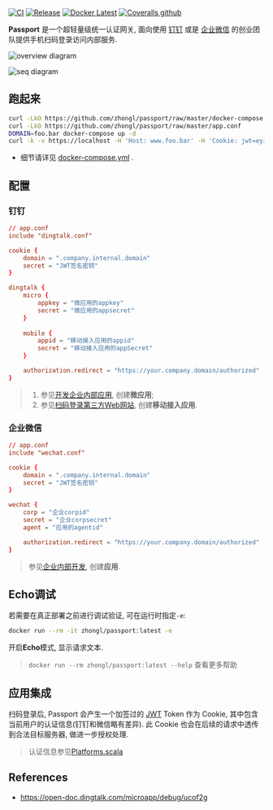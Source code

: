 [![CI](https://github.com/zhongl/passport/actions/workflows/ci.yml/badge.svg)](https://github.com/zhongl/passport/actions/workflows/ci.yml) [![Release](https://github.com/zhongl/passport/actions/workflows/release.yml/badge.svg)](https://github.com/zhongl/passport/actions/workflows/release.yml) [![Docker Latest](https://img.shields.io/docker/v/zhongl/passport/latest)](https://hub.docker.com/r/zhongl/passport) [![Coveralls github](https://img.shields.io/coveralls/github/zhongl/passport.svg)](https://coveralls.io/github/zhongl/passport?branch=master)


**Passport** 是一个超轻量级统一认证网关, 面向使用 [钉钉](https://www.dingtalk.com) 或是 [企业微信](https://work.weixin.qq.com/) 的创业团队提供手机扫码登录访问内部服务.

![overview diagram](http://www.plantuml.com/plantuml/proxy?src=https://raw.githubusercontent.com/zhongl/passport/master/.plantuml/deploy.txt)


![seq diagram](http://www.plantuml.com/plantuml/proxy?src=https://raw.githubusercontent.com/zhongl/passport/master/.plantuml/seq.txt)


## 跑起来

```sh
curl -LkO https://github.com/zhongl/passport/raw/master/docker-compose.yml 
curl -LkO https://github.com/zhongl/passport/raw/master/app.conf
DOMAIN=foo.bar docker-compose up -d
curl -k -v https://localhost -H 'Host: www.foo.bar' -H 'Cookie: jwt=eyJhbGciOiJIUzI1NiIsInR5cCI6IkpXVCJ9.eyJzdWIiOiJwYXNzcG9ydCIsIm5hbWUiOiJ6aG9uZ2wiLCJleHAiOjE4NjYxNzI3MjV9.FomLr4SgRvHuI6iUnVZc2-Q9YQbNrh4eDWGbM09xoC8'
```

- 细节请详见 [docker-compose.yml](https://github.com/zhongl/passport/blob/master/docker-compose.yml) . 


## 配置 

### 钉钉

```conf
// app.conf
include "dingtalk.conf"

cookie {
    domain = ".company.internal.domain"
    secret = "JWT签名密钥"
}

dingtalk {
    micro {
        appkey = "微应用的appkey"
        secret = "微应用的appsecret"
    }
    
    mobile {
        appid = "移动接入应用的appid"
        secret = "移动接入应用的appSecret"
    }

    authorization.redirect = "https://your.company.domain/authorized"
}
```

> 1. 参见[开发企业内部应用](https://open-doc.dingtalk.com/microapp/bgb96b/aw3h75), 创建**微应用**;
> 1. 参见[扫码登录第三方Web网站](https://open-doc.dingtalk.com/microapp/serverapi2/kymkv6), 创建**移动接入应用**.

### 企业微信

```conf
// app.conf
include "wechat.conf"

cookie {
    domain = ".company.internal.domain"
    secret = "JWT签名密钥"
}

wechat {
    corp = "企业corpid"
    secret = "企业corpsecret"
    agent = "应用的agentid"

    authorization.redirect = "https://your.company.domain/authorized"
}
```

> 参见[企业内部开发](https://work.weixin.qq.com/api/doc#90000/90003/90487), 创建**应用**.

## Echo调试

若需要在真正部署之前进行调试验证, 可在运行时指定`-e`:

```sh
docker run --rm -it zhongl/passport:latest -e
```

开启**Echo**模式, 显示请求文本.

> `docker run --rm zhongl/passport:latest --help` 查看更多帮助

## 应用集成

扫码登录后, Passport 会产生一个加签过的 [JWT](https://jwt.io) Token 作为 Cookie, 其中包含当前用户的认证信息(钉钉和微信略有差异). 此 Cookie 也会在后续的请求中透传到合法目标服务器, 做进一步授权处理.

> 认证信息参见[Platforms.scala](https://github.com/zhongl/passport/blob/master/src/main/scala/zhongl/passport/Platforms.scala)

## References

- https://open-doc.dingtalk.com/microapp/debug/ucof2g